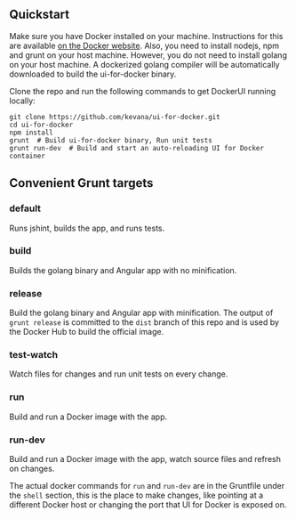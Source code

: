 ## Quickstart
Make sure you have Docker installed on your machine. Instructions for this are available [on the Docker website](https://docs.docker.com/installation/).
Also, you need to install nodejs, npm and grunt on your host machine.
However, you do not need to install golang on your host machine. A dockerized golang compiler will be automatically downloaded to build the ui-for-docker binary.

Clone the repo and run the following commands to get DockerUI running locally:
```
git clone https://github.com/kevana/ui-for-docker.git
cd ui-for-docker
npm install
grunt  # Build ui-for-docker binary, Run unit tests
grunt run-dev  # Build and start an auto-reloading UI for Docker container
```

## Convenient Grunt targets
### default
Runs jshint, builds the app, and runs tests.

### build
Builds the golang binary and Angular app with no minification.

### release
Build the golang binary and Angular app with minification. The output of `grunt release` is committed to the `dist` branch of this repo and is used by the Docker Hub to build the official image.

### test-watch
Watch files for changes and run unit tests on every change.

### run
Build and run a Docker image with the app.

### run-dev
Build and run a Docker image with the app, watch source files and refresh on changes.

The actual docker commands for `run` and `run-dev` are in the Gruntfile under the `shell` section, this is the place to make changes, like pointing at a different Docker host or changing the port that UI for Docker is exposed on.